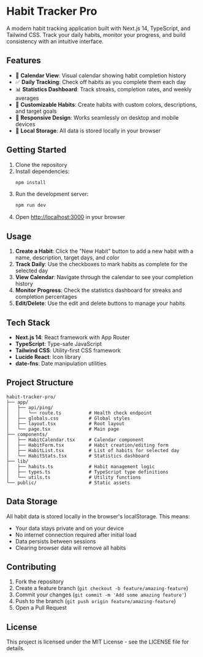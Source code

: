 # Habit Tracker Pro

A modern habit tracking application built with Next.js 14, TypeScript, and Tailwind CSS. Track your daily habits, monitor your progress, and build consistency with an intuitive interface.

## Features

- 📅 **Calendar View**: Visual calendar showing habit completion history
- ✅ **Daily Tracking**: Check off habits as you complete them each day
- 📊 **Statistics Dashboard**: Track streaks, completion rates, and weekly averages
- 🎨 **Customizable Habits**: Create habits with custom colors, descriptions, and target goals
- 📱 **Responsive Design**: Works seamlessly on desktop and mobile devices
- 💾 **Local Storage**: All data is stored locally in your browser

## Getting Started

1. Clone the repository
2. Install dependencies:
   ```bash
   npm install
   ```
3. Run the development server:
   ```bash
   npm run dev
   ```
4. Open [http://localhost:3000](http://localhost:3000) in your browser

## Usage

1. **Create a Habit**: Click the "New Habit" button to add a new habit with a name, description, target days, and color
2. **Track Daily**: Use the checkboxes to mark habits as complete for the selected day
3. **View Calendar**: Navigate through the calendar to see your completion history
4. **Monitor Progress**: Check the statistics dashboard for streaks and completion percentages
5. **Edit/Delete**: Use the edit and delete buttons to manage your habits

## Tech Stack

- **Next.js 14**: React framework with App Router
- **TypeScript**: Type-safe JavaScript
- **Tailwind CSS**: Utility-first CSS framework
- **Lucide React**: Icon library
- **date-fns**: Date manipulation utilities

## Project Structure

```
habit-tracker-pro/
├── app/
│   ├── api/ping/
│   │   └── route.ts          # Health check endpoint
│   ├── globals.css           # Global styles
│   ├── layout.tsx            # Root layout
│   └── page.tsx              # Main page
├── components/
│   ├── HabitCalendar.tsx     # Calendar component
│   ├── HabitForm.tsx         # Habit creation/editing form
│   ├── HabitList.tsx         # List of habits for selected day
│   └── HabitStats.tsx        # Statistics dashboard
├── lib/
│   ├── habits.ts             # Habit management logic
│   ├── types.ts              # TypeScript type definitions
│   └── utils.ts              # Utility functions
└── public/                   # Static assets
```

## Data Storage

All habit data is stored locally in the browser's localStorage. This means:
- Your data stays private and on your device
- No internet connection required after initial load
- Data persists between sessions
- Clearing browser data will remove all habits

## Contributing

1. Fork the repository
2. Create a feature branch (`git checkout -b feature/amazing-feature`)
3. Commit your changes (`git commit -m 'Add some amazing feature'`)
4. Push to the branch (`git push origin feature/amazing-feature`)
5. Open a Pull Request

## License

This project is licensed under the MIT License - see the LICENSE file for details.